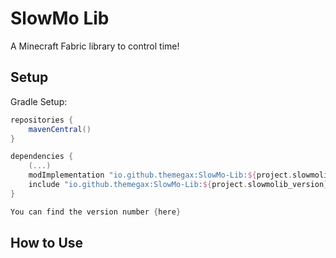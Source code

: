 # SlowMo Lib

A Minecraft Fabric library to control time!

## Setup
Gradle Setup:
```groovy
repositories {
    mavenCentral()
}

dependencies {
    (...)
    modImplementation "io.github.themegax:SlowMo-Lib:${project.slowmolib_version}"
    include "io.github.themegax:SlowMo-Lib:${project.slowmolib_version}"
}

You can find the version number {here}
```

## How to Use
